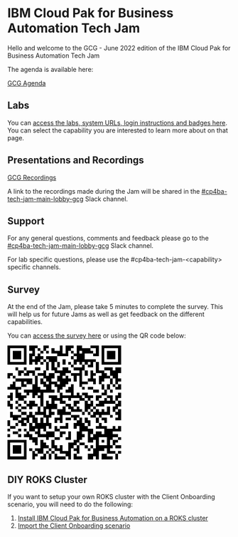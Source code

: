 # IBM Cloud Pak for Business Automation Tech Jam

Hello and welcome to the GCG - June 2022 edition of the IBM Cloud Pak for Business Automation Tech Jam

The agenda is available here:

 [GCG Agenda](/Presentations%20%26%20Recordings/APAC/August%202022/%5BCP4BA%20Tech%20Jam%202022.06.28%5D%20APAC%20Agenda.pdf) 
 
<!--
| [APAC Agenda](/Presentations%20%26%20Recordings/APAC/June%202022/%5BCP4BA%20Tech%20Jam%202022.06.28%5D%20APAC%20Agenda.pdf) | [EMEA Agenda](/Presentations%20%26%20Recordings/EMEA/June%202022/%5BCP4BA%20Tech%20Jam%202022.06.28%5D%20EMEA%20Agenda.pdf) | [Americas Agenda](/Presentations%20%26%20Recordings/Americas/June%202022/%5BCP4BA%20Tech%20Jam%202022.06.28%5D%20Americas%20Agenda.pdf) |
| ------------------------------------------------------------ | ------------------------------------------------------------ | ------------------------------------------------------------ |
-->

## Labs

You can [access the labs, system URLs, login instructions and badges here](/Labs.md). You can select the capability you are interested to learn more about on that page.

## Presentations and Recordings

[GCG Recordings](https://github.com/IBM/cp4ba-tech-jam/tree/main/Presentations%20%26%20Recordings/APAC/August%202022) 
<!--
| [APAC Recordings](https://github.com/IBM/cp4ba-tech-jam/tree/main/Presentations%20%26%20Recordings/APAC/June%202022) | [EMEA Recordings](https://github.com/IBM/cp4ba-tech-jam/tree/main/Presentations%20%26%20Recordings/EMEA/June%202022) | [Americas Recordings](https://github.com/IBM/cp4ba-tech-jam/tree/main/Presentations%20%26%20Recordings/Americas/June%202022) |
| ------------------------------------------------------------ | ------------------------------------------------------------ | ------------------------------------------------------------ |
-->

A link to the recordings made during the Jam will be shared in the [#cp4ba-tech-jam-main-lobby-gcg](https://ibm-cloudpak-partners.slack.com/archives/C03R5HCUK3Q) Slack channel.

## Support

For any general questions, comments and feedback please go to the [#cp4ba-tech-jam-main-lobby-gcg](https://ibm-cloudpak-partners.slack.com/archives/C03R5HCUK3Q) Slack channel.

For lab specific questions, please use the #cp4ba-tech-jam-\<capability\> specific channels.  

## Survey

At the end of the Jam, please take 5 minutes to complete the survey. This will help us for future Jams as well as get feedback on the different capabilities.

You can [access the survey here](https://www.surveymonkey.com/r/CP4BATechJam2022) or using the QR code below:

![Survey QR Code](survey-qrcode.png)

## DIY ROKS Cluster

If you want to setup your own ROKS cluster with the Client Onboarding scenario, you will need to do the following:

1. [Install IBM Cloud Pak for Business Automation on a ROKS cluster](https://github.com/IBM/cp4ba-rapid-deployment)
2. [Import the Client Onboarding scenario](https://github.com/IBM/cp4ba-client-onboarding-scenario)

